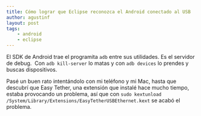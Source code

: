 ```yaml
---
title: Cómo lograr que Eclipse reconozca el Android conectado al USB
author: agustinf
layout: post
tags:
    - android
    - eclipse
---
```


El SDK de Android trae el programita `adb` entre sus utilidades. Es el servidor de debug.  Con `adb kill-server` lo matas y con `adb devices` lo prendes y buscas dispositivos.

Pasé un buen rato intentándolo con mi teléfono y mi Mac, hasta que descubrí que Easy Tether, una extensión que instalé hace mucho tiempo, estaba provocando un problema, así que con `sudo kextunload` `/System/Library/Extensions/EasyTetherUSBEthernet.kext` se acabó el problema.

